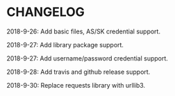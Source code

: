 # CHANGELOG

2018-9-26: Add basic files, AS/SK credential support.

2018-9-27: Add library package support.

2018-9-27: Add username/password credential support.

2018-9-28: Add travis and github release support.

2018-9-30: Replace requests library with urllib3.



